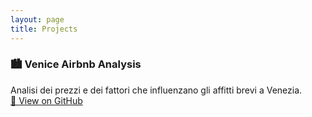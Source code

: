 ```yaml
---
layout: page
title: Projects
---
```


### 🏙 Venice Airbnb Analysis
Analisi dei prezzi e dei fattori che influenzano gli affitti brevi a Venezia.  
[🔗 View on GitHub](https://github.com/scarpl/venice-airbnb/blog)
